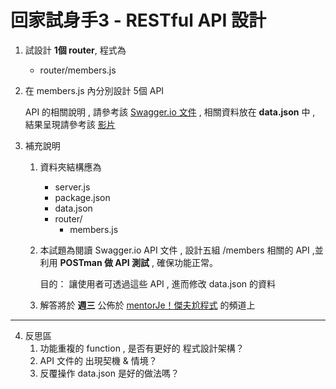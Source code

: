 # 回家試身手3 - RESTful API 設計

1. 試設計 **1個 router**, 程式為 
    - router/members.js

2. 在 members.js 內分別設計 5個 API

   API 的相關說明 , 請參考該 [Swagger.io 文件](https://reurl.cc/NZkVD6) , 相關資料放在 **data.json** 中 , 結果呈現請參考該 [影片](https://reurl.cc/NZkVD6)
        
3. 補充說明 
    1) 資料夾結構應為
        - server.js
        - package.json
        - data.json
        - router/
          - members.js

    2) 本試題為閱讀 Swagger.io API 文件 , 設計五組 /members 相關的 API ,並利用 **POSTman 做 API 測試** , 確保功能正常。 

       目的： 讓使用者可透過這些 API , 進而修改 data.json 的資料
       
    3) 解答將於 **週三** 公佈於 [mentorJe！傑夫尬程式](https://reurl.cc/kL6bLK) 的頻道上

---

4. 反思區
    1) 功能重複的 function , 是否有更好的 程式設計架構？
    2) API 文件的 出現契機 & 情境？
    3) 反覆操作 data.json 是好的做法嗎？